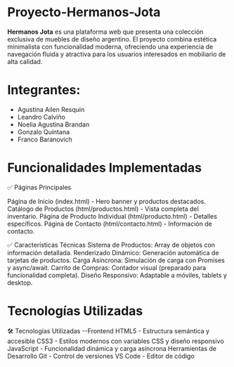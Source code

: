 # Proyecto-Hermanos-Jota 

**Hermanos Jota** es una plataforma web que presenta una colección exclusiva de muebles de diseño argentino. El proyecto combina estética minimalista con funcionalidad moderna, ofreciendo una experiencia de navegación fluida y atractiva para los usuarios interesados en mobiliario de alta calidad.

# Integrantes:
- Agustina Ailen Resquin
- Leandro Calviño
- Noelia Agustina Brandan
- Gonzalo Quintana
- Franco Baranovich

# Funcionalidades Implementadas

✅ Páginas Principales

Página de Inicio (index.html) - Hero banner y productos destacados.
Catálogo de Productos (html/productos.html) - Vista completa del inventario.
Página de Producto Individual (html/producto.html) - Detalles específicos.
Página de Contacto (html/contacto.html) - Información de contacto.

✅ Características Técnicas
Sistema de Productos: Array de objetos con información detallada.
Renderizado Dinámico: Generación automática de tarjetas de productos.
Carga Asíncrona: Simulación de carga con Promises y async/await.
Carrito de Compras: Contador visual (preparado para funcionalidad completa).
Diseño Responsivo: Adaptable a móviles, tablets y desktop.

# Tecnologías Utilizadas
🛠️ Tecnologías Utilizadas
--Frontend
HTML5 - Estructura semántica y accesible
CSS3 - Estilos modernos con variables CSS y diseño responsivo
JavaScript - Funcionalidad dinámica y carga asíncrona
Herramientas de Desarrollo
Git - Control de versiones
VS Code - Editor de código
